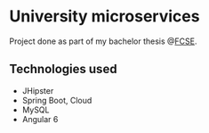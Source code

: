 # University microservices
Project done as part of my bachelor thesis @[FCSE](https://finki.ukim.mk).

## Technologies used
* JHipster
* Spring Boot, Cloud
* MySQL
* Angular 6
